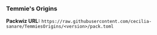 ### Temmie's Origins

**Packwiz URL:** `https://raw.githubusercontent.com/cecilia-sanare/TemmiesOrigins/<version>/pack.toml`